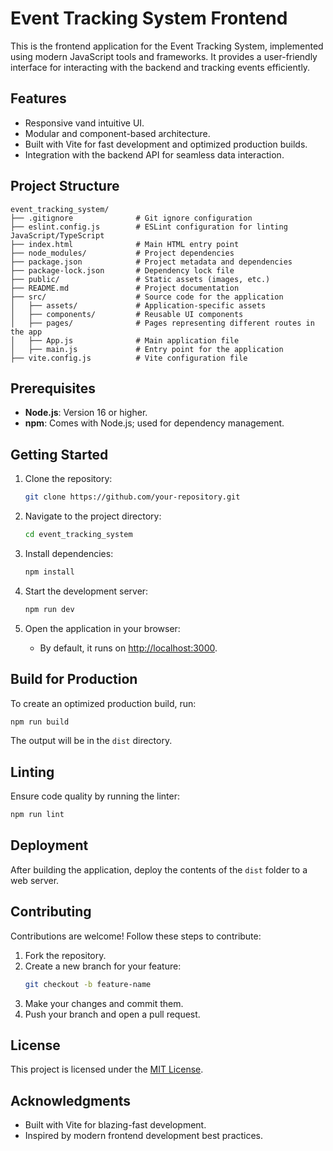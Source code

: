 
# Event Tracking System Frontend

This is the frontend application for the Event Tracking System, implemented using modern JavaScript tools and frameworks. It provides a user-friendly interface for interacting with the backend and tracking events efficiently.

## Features

- Responsive vand intuitive UI.
- Modular and component-based architecture.
- Built with Vite for fast development and optimized production builds.
- Integration with the backend API for seamless data interaction.

## Project Structure

```
event_tracking_system/
├── .gitignore              # Git ignore configuration
├── eslint.config.js        # ESLint configuration for linting JavaScript/TypeScript
├── index.html              # Main HTML entry point
├── node_modules/           # Project dependencies
├── package.json            # Project metadata and dependencies
├── package-lock.json       # Dependency lock file
├── public/                 # Static assets (images, etc.)
├── README.md               # Project documentation
├── src/                    # Source code for the application
│   ├── assets/             # Application-specific assets
│   ├── components/         # Reusable UI components
│   ├── pages/              # Pages representing different routes in the app
│   ├── App.js              # Main application file
│   ├── main.js             # Entry point for the application
├── vite.config.js          # Vite configuration file
```

## Prerequisites

- **Node.js**: Version 16 or higher.
- **npm**: Comes with Node.js; used for dependency management.

## Getting Started

1. Clone the repository:
   ```bash
   git clone https://github.com/your-repository.git
   ```

2. Navigate to the project directory:
   ```bash
   cd event_tracking_system
   ```

3. Install dependencies:
   ```bash
   npm install
   ```

4. Start the development server:
   ```bash
   npm run dev
   ```

5. Open the application in your browser:
   - By default, it runs on [http://localhost:3000](http://localhost:3000).

## Build for Production

To create an optimized production build, run:
```bash
npm run build
```

The output will be in the `dist` directory.

## Linting

Ensure code quality by running the linter:
```bash
npm run lint
```

## Deployment

After building the application, deploy the contents of the `dist` folder to a web server.

## Contributing

Contributions are welcome! Follow these steps to contribute:

1. Fork the repository.
2. Create a new branch for your feature:
   ```bash
   git checkout -b feature-name
   ```
3. Make your changes and commit them.
4. Push your branch and open a pull request.

## License

This project is licensed under the [MIT License](LICENSE).

## Acknowledgments

- Built with Vite for blazing-fast development.
- Inspired by modern frontend development best practices.
